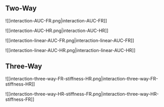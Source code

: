 
## Two-Way
![[interaction-AUC-FR.png|interaction-AUC-FR]]

![[interaction-AUC-HR.png|interaction-AUC-HR]]

![[interaction-linear-AUC-FR.png|interaction-linear-AUC-FR]]

![[interaction-linear-AUC-HR.png|interaction-linear-AUC-HR]]


## Three-Way
![[interaction-three-way-FR-stiffness-HR.png|interaction-three-way-FR-stiffness-HR]]

![[interaction-three-way-HR-stiffness-FR.png|interaction-three-way-HR-stiffness-FR]]
